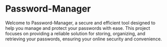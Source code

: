 # Password-Manager
Welcome to Password-Manager, a secure and efficient tool designed to help you manage and protect your passwords with ease. This project focuses on providing a reliable solution for storing, organizing, and retrieving your passwords, ensuring your online security and convenience.
